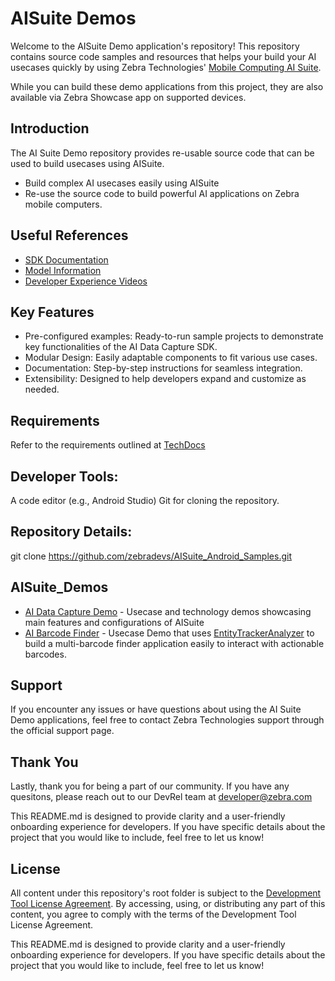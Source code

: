 # AISuite Demos
Welcome to the AISuite Demo application's repository! This repository contains source code samples and resources that helps your build your AI usecases quickly by using Zebra Technologies' [Mobile Computing AI Suite](https://www.zebra.com/ap/en/software/mobile-computer-software/zebra-mobile-computing-ai-suite.html).

While you can build these demo applications from this project, they are also available via Zebra Showcase app on supported devices.

## Introduction
The AI Suite Demo repository provides re-usable source code that can be used to build usecases using AISuite.

* Build complex AI usecases easily using AISuite
* Re-use the source code to build powerful AI applications on Zebra mobile computers.

## Useful References
- [SDK Documentation](https://techdocs.zebra.com/ai-datacapture/latest/about/)
- [Model Information](https://techdocs.zebra.com/ai-datacapture/latest/setup/#featuresmodels)
- [Developer Experience Videos](https://www.youtube.com/zebratechnologies)

## Key Features
* Pre-configured examples: Ready-to-run sample projects to demonstrate key functionalities of the AI Data Capture SDK.
* Modular Design: Easily adaptable components to fit various use cases.
* Documentation: Step-by-step instructions for seamless integration.
* Extensibility: Designed to help developers expand and customize as needed.

## Requirements
Refer to the requirements outlined at [TechDocs](https://techdocs.zebra.com/ai-datacapture/latest/setup/#requirements)

## Developer Tools:
A code editor (e.g., Android Studio)
Git for cloning the repository.

## Repository Details:
git clone https://github.com/zebradevs/AISuite_Android_Samples.git

## AISuite_Demos

 - [AI Data Capture Demo](AIDataCaptureDemo) - Usecase and technology demos showcasing main features and configurations of AISuite
 - [AI Barcode Finder](AI_Barcode_Finder) - Usecase Demo that uses [EntityTrackerAnalyzer](https://techdocs.zebra.com/ai-datacapture/latest/camerax/#entitytrackeranalyzer) to build a multi-barcode finder application easily to interact with actionable barcodes.
 
## Support
If you encounter any issues or have questions about using the AI Suite Demo applications, feel free to contact Zebra Technologies support through the official support page.

## Thank You
Lastly, thank you for being a part of our community. If you have any quesitons, please reach out to our DevRel team at developer@zebra.com

This README.md is designed to provide clarity and a user-friendly onboarding experience for developers. If you have specific details about the project that you would like to include, feel free to let us know!

## License
All content under this repository's root folder is subject to the [Development Tool License Agreement](../Zebra%20Development%20Tool%20License.pdf). By accessing, using, or distributing any part of this content, you agree to comply with the terms of the Development Tool License Agreement.

This README.md is designed to provide clarity and a user-friendly onboarding experience for developers. If you have specific details about the project that you would like to include, feel free to let us know!